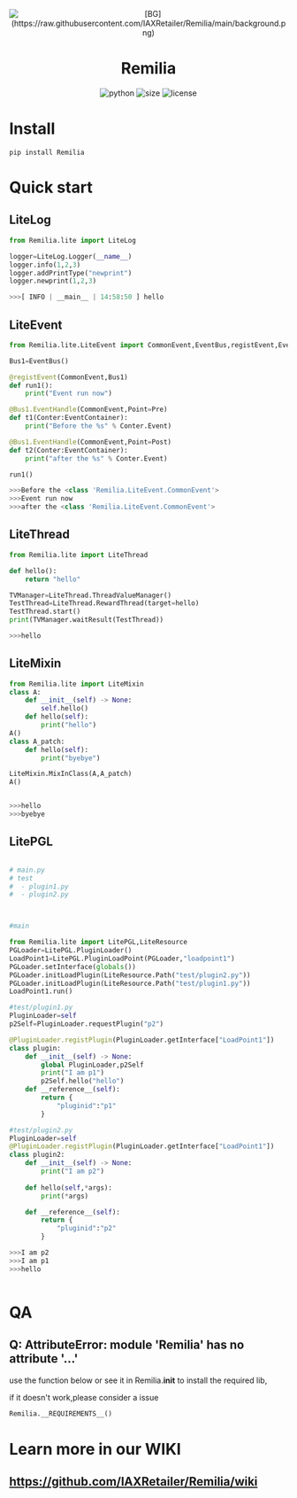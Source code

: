 <div align=center>
  <img src="https://raw.githubusercontent.com/IAXRetailer/Remilia/main/background.png"  alt="[BG](https://raw.githubusercontent.com/IAXRetailer/Remilia/main/background.png)"/>
  <h1 align="center">Remilia</h1> 
</div>
<div align=center>
  <img src="https://img.shields.io/badge/python-3.8+-blue" alt="python">
  <img src="https://img.shields.io/github/languages/code-size/IAXRetailer/Remilia" alt="size">
  <img src="https://img.shields.io/github/license/IAXRetailer/Remilia" alt="license">
</div>

# Install

```shell
pip install Remilia
```

# Quick start

## LiteLog

```python
from Remilia.lite import LiteLog

logger=LiteLog.Logger(__name__)
logger.info(1,2,3)
logger.addPrintType("newprint")
logger.newprint(1,2,3)

>>>[ INFO | __main__ | 14:58:50 ] hello
```

## LiteEvent

```python
from Remilia.lite.LiteEvent import CommonEvent,EventBus,registEvent,EventContainer,Pre,Post

Bus1=EventBus()

@registEvent(CommonEvent,Bus1)
def run1():
    print("Event run now")

@Bus1.EventHandle(CommonEvent,Point=Pre)
def t1(Conter:EventContainer):
    print("Before the %s" % Conter.Event)

@Bus1.EventHandle(CommonEvent,Point=Post)
def t2(Conter:EventContainer):
    print("after the %s" % Conter.Event)

run1()

>>>Before the <class 'Remilia.LiteEvent.CommonEvent'>
>>>Event run now
>>>after the <class 'Remilia.LiteEvent.CommonEvent'>
```

## LiteThread

```python
from Remilia.lite import LiteThread

def hello():
    return "hello"

TVManager=LiteThread.ThreadValueManager()
TestThread=LiteThread.RewardThread(target=hello)
TestThread.start()
print(TVManager.waitResult(TestThread))

>>>hello
```

## LiteMixin

```python
from Remilia.lite import LiteMixin
class A:
    def __init__(self) -> None:
        self.hello()
    def hello(self):
        print("hello")
A()
class A_patch:
    def hello(self):
        print("byebye")

LiteMixin.MixInClass(A,A_patch)
A()


>>>hello
>>>byebye
```

## LitePGL

```python

# main.py
# test
#  - plugin1.py
#  - plugin2.py



#main

from Remilia.lite import LitePGL,LiteResource
PGLoader=LitePGL.PluginLoader()
LoadPoint1=LitePGL.PluginLoadPoint(PGLoader,"loadpoint1")
PGLoader.setInterface(globals())
PGLoader.initLoadPlugin(LiteResource.Path("test/plugin2.py"))
PGLoader.initLoadPlugin(LiteResource.Path("test/plugin1.py"))
LoadPoint1.run()

#test/plugin1.py
PluginLoader=self
p2Self=PluginLoader.requestPlugin("p2")

@PluginLoader.registPlugin(PluginLoader.getInterface["LoadPoint1"])
class plugin:
    def __init__(self) -> None:
        global PluginLoader,p2Self
        print("I am p1")
        p2Self.hello("hello")
    def __reference__(self):
        return {
            "pluginid":"p1"
        }

#test/plugin2.py
PluginLoader=self
@PluginLoader.registPlugin(PluginLoader.getInterface["LoadPoint1"])
class plugin2:
    def __init__(self) -> None:
        print("I am p2")
    
    def hello(self,*args):
        print(*args)

    def __reference__(self):
        return {
            "pluginid":"p2"
        }

>>>I am p2
>>>I am p1
>>>hello



```
# QA

## Q: AttributeError: module 'Remilia' has no attribute '...'

use the function below or see it in Remilia.__init__ to install the required lib,

if it doesn't work,please consider a issue

```python
Remilia.__REQUIREMENTS__()
```
# Learn more in our WIKI

## https://github.com/IAXRetailer/Remilia/wiki

